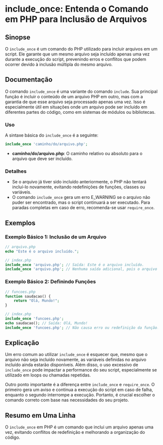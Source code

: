 <!--
Meta Description: # include_once: Entenda o Comando em PHP para Inclusão de Arquivos ## Sinopse O `include_once` é um comando do PHP utilizado para incluir arquivos em ...
Meta Keywords: arquivo, php, include_once, incluído, comando
-->

# include_once: Entenda o Comando em PHP para Inclusão de Arquivos

## Sinopse
O `include_once` é um comando do PHP utilizado para incluir arquivos em um script. Ele garante que um mesmo arquivo seja incluído apenas uma vez durante a execução do script, prevenindo erros e conflitos que podem ocorrer devido à inclusão múltipla do mesmo arquivo.

## Documentação
O comando `include_once` é uma variante do comando `include`. Sua principal função é incluir o conteúdo de um arquivo PHP em outro, mas com a garantia de que esse arquivo seja processado apenas uma vez. Isso é especialmente útil em situações onde um arquivo pode ser incluído em diferentes partes do código, como em sistemas de módulos ou bibliotecas.

### Uso
A sintaxe básica do `include_once` é a seguinte:

```php
include_once 'caminho/do/arquivo.php';
```

- **caminho/do/arquivo.php**: O caminho relativo ou absoluto para o arquivo que deve ser incluído.

### Detalhes
- Se o arquivo já tiver sido incluído anteriormente, o PHP não tentará incluí-lo novamente, evitando redefinições de funções, classes ou variáveis.
- O comando `include_once` gera um erro E_WARNING se o arquivo não puder ser encontrado, mas o script continuará a ser executado. Para paradas completas em caso de erro, recomenda-se usar `require_once`.

## Exemplos

### Exemplo Básico 1: Inclusão de um Arquivo
```php
// arquivo.php
echo "Este é o arquivo incluído.";

// index.php
include_once 'arquivo.php'; // Saída: Este é o arquivo incluído.
include_once 'arquivo.php'; // Nenhuma saída adicional, pois o arquivo já foi incluído.
```

### Exemplo Básico 2: Definindo Funções
```php
// funcoes.php
function saudacao() {
    return "Olá, Mundo!";
}

// index.php
include_once 'funcoes.php';
echo saudacao(); // Saída: Olá, Mundo!
include_once 'funcoes.php'; // Não causa erro ou redefinição da função.
```

## Explicação
Um erro comum ao utilizar `include_once` é esquecer que, mesmo que o arquivo não seja incluído novamente, as variáveis definidas no arquivo incluído ainda estarão disponíveis. Além disso, o uso excessivo de `include_once` pode impactar a performance do seu script, especialmente se utilizado em loops ou chamadas repetidas.

Outro ponto importante é a diferença entre `include_once` e `require_once`. O primeiro gera um aviso e continua a execução do script em caso de falha, enquanto o segundo interrompe a execução. Portanto, é crucial escolher o comando correto com base nas necessidades do seu projeto.

## Resumo em Uma Linha
O `include_once` em PHP é um comando que inclui um arquivo apenas uma vez, evitando conflitos de redefinição e melhorando a organização do código.